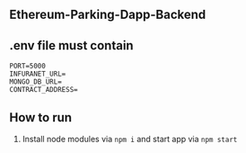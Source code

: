 
## Ethereum-Parking-Dapp-Backend

## .env file must contain

`PORT=5000` <br />
`INFURANET_URL=` <br />
`MONGO_DB_URL=` <br />
`CONTRACT_ADDRESS=` <br />


## How to run
1. Install node modules via `npm i` and start app via `npm start`
